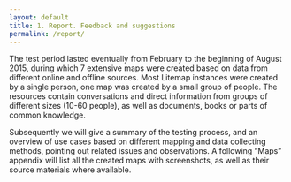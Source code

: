 ```yaml
---
layout: default
title: 1. Report. Feedback and suggestions 
permalink: /report/
---
```


The test period lasted eventually from February to the beginning of August 2015, during which 7 extensive maps were created based on data from different online and offline sources. Most Litemap instances were created by a single person, one map was created by a small group of people. The resources contain conversations and direct information from groups of different sizes (10-60 people), as well as documents, books or parts of common knowledge.

Subsequently we will give a summary of the testing process, and an overview of use cases based on different mapping and data collecting methods, pointing out related issues and observations. A following “Maps” appendix will list all the created maps with screenshots, as well as their source materials where available.